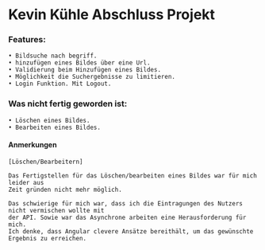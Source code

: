 # Kevin Kühle Abschluss Projekt

### Features:
    • Bildsuche nach begriff.
    • hinzufügen eines Bildes über eine Url.
    • Validierung beim Hinzufügen eines Bildes.
    • Möglichkeit die Suchergebnisse zu limitieren.
    • Login Funktion. Mit Logout.

### Was nicht fertig geworden ist:
    • Löschen eines Bildes.
    • Bearbeiten eines Bildes.

#### Anmerkungen

    [Löschen/Bearbeitern]
        
    Das Fertigstellen für das Löschen/bearbeiten eines Bildes war für mich leider aus
    Zeit gründen nicht mehr möglich.

    Das schwierige für mich war, dass ich die Eintragungen des Nutzers nicht vermischen wollte mit
    der API. Sowie war das Asynchrone arbeiten eine Herausforderung für mich.
    Ich denke, dass Angular clevere Ansätze bereithält, um das gewünschte Ergebnis zu erreichen.
